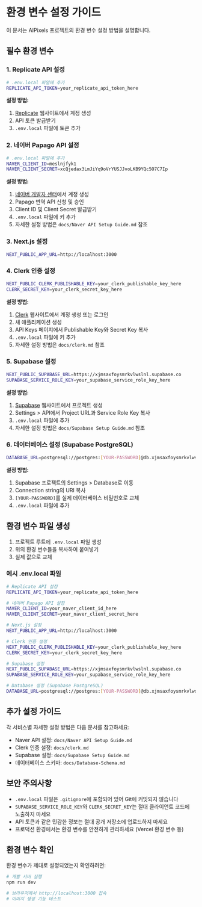 # 환경 변수 설정 가이드

이 문서는 AIPixels 프로젝트의 환경 변수 설정 방법을 설명합니다.

## 필수 환경 변수

### 1. Replicate API 설정

```bash
# .env.local 파일에 추가
REPLICATE_API_TOKEN=your_replicate_api_token_here
```

**설정 방법:**
1. [Replicate](https://replicate.com) 웹사이트에서 계정 생성
2. API 토큰 발급받기
3. `.env.local` 파일에 토큰 추가

### 2. 네이버 Papago API 설정

```bash
# .env.local 파일에 추가
NAVER_CLIENT_ID=meslnjfyk1
NAVER_CLIENT_SECRET=xcQjedax3LmJiYq9oVrYUSJJvoLKB9YQc5O7C7Ip
```

**설정 방법:**
1. [네이버 개발자 센터](https://developers.naver.com)에서 계정 생성
2. Papago 번역 API 신청 및 승인
3. Client ID 및 Client Secret 발급받기
4. `.env.local` 파일에 키 추가
5. 자세한 설정 방법은 `docs/Naver API Setup Guide.md` 참조

### 3. Next.js 설정

```bash
NEXT_PUBLIC_APP_URL=http://localhost:3000
```

### 4. Clerk 인증 설정

```bash
NEXT_PUBLIC_CLERK_PUBLISHABLE_KEY=your_clerk_publishable_key_here
CLERK_SECRET_KEY=your_clerk_secret_key_here
```

**설정 방법:**
1. [Clerk](https://clerk.com) 웹사이트에서 계정 생성 또는 로그인
2. 새 애플리케이션 생성
3. API Keys 페이지에서 Publishable Key와 Secret Key 복사
4. `.env.local` 파일에 키 추가
5. 자세한 설정 방법은 `docs/clerk.md` 참조

### 5. Supabase 설정

```bash
NEXT_PUBLIC_SUPABASE_URL=https://xjmsaxfoysmrkvlwslnl.supabase.co
SUPABASE_SERVICE_ROLE_KEY=your_supabase_service_role_key_here
```

**설정 방법:**
1. [Supabase](https://supabase.com) 웹사이트에서 프로젝트 생성
2. Settings > API에서 Project URL과 Service Role Key 복사
3. `.env.local` 파일에 추가
4. 자세한 설정 방법은 `docs/Supabase Setup Guide.md` 참조

### 6. 데이터베이스 설정 (Supabase PostgreSQL)

```bash
DATABASE_URL=postgresql://postgres:[YOUR-PASSWORD]@db.xjmsaxfoysmrkvlwslnl.supabase.co:5432/postgres
```

**설정 방법:**
1. Supabase 프로젝트의 Settings > Database로 이동
2. Connection string의 URI 복사
3. `[YOUR-PASSWORD]`를 실제 데이터베이스 비밀번호로 교체
4. `.env.local` 파일에 추가

## 환경 변수 파일 생성

1. 프로젝트 루트에 `.env.local` 파일 생성
2. 위의 환경 변수들을 복사하여 붙여넣기
3. 실제 값으로 교체

### 예시 .env.local 파일
```bash
# Replicate API 설정
REPLICATE_API_TOKEN=your_replicate_api_token_here

# 네이버 Papago API 설정
NAVER_CLIENT_ID=your_naver_client_id_here
NAVER_CLIENT_SECRET=your_naver_client_secret_here

# Next.js 설정
NEXT_PUBLIC_APP_URL=http://localhost:3000

# Clerk 인증 설정
NEXT_PUBLIC_CLERK_PUBLISHABLE_KEY=your_clerk_publishable_key_here
CLERK_SECRET_KEY=your_clerk_secret_key_here

# Supabase 설정
NEXT_PUBLIC_SUPABASE_URL=https://xjmsaxfoysmrkvlwslnl.supabase.co
SUPABASE_SERVICE_ROLE_KEY=your_supabase_service_role_key_here

# Database 설정 (Supabase PostgreSQL)
DATABASE_URL=postgresql://postgres:[YOUR-PASSWORD]@db.xjmsaxfoysmrkvlwslnl.supabase.co:5432/postgres
```

## 추가 설정 가이드

각 서비스별 자세한 설정 방법은 다음 문서를 참고하세요:
- Naver API 설정: `docs/Naver API Setup Guide.md`
- Clerk 인증 설정: `docs/clerk.md`
- Supabase 설정: `docs/Supabase Setup Guide.md`
- 데이터베이스 스키마: `docs/Database-Schema.md`

## 보안 주의사항

- `.env.local` 파일은 `.gitignore`에 포함되어 있어 Git에 커밋되지 않습니다
- `SUPABASE_SERVICE_ROLE_KEY`와 `CLERK_SECRET_KEY`는 절대 클라이언트 코드에 노출하지 마세요
- API 토큰과 같은 민감한 정보는 절대 공개 저장소에 업로드하지 마세요
- 프로덕션 환경에서는 환경 변수를 안전하게 관리하세요 (Vercel 환경 변수 등)

## 환경 변수 확인

환경 변수가 제대로 설정되었는지 확인하려면:

```bash
# 개발 서버 실행
npm run dev

# 브라우저에서 http://localhost:3000 접속
# 이미지 생성 기능 테스트
```
